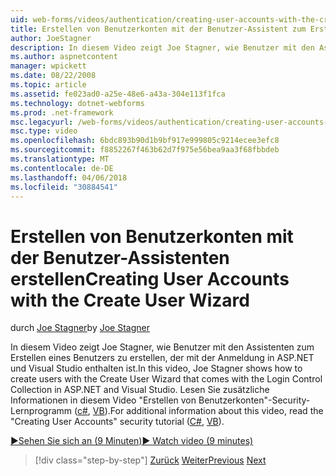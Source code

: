 ```yaml
---
uid: web-forms/videos/authentication/creating-user-accounts-with-the-create-user-wizard
title: Erstellen von Benutzerkonten mit der Benutzer-Assistent zum Erstellen von | Microsoft Docs
author: JoeStagner
description: In diesem Video zeigt Joe Stagner, wie Benutzer mit den Assistenten zum Erstellen eines Benutzers zu erstellen, der mit der Anmeldung in ASP.NET und Visual Studio enthalten ist. F...
ms.author: aspnetcontent
manager: wpickett
ms.date: 08/22/2008
ms.topic: article
ms.assetid: fe023ad0-a25e-48e6-a43a-304e113f1fca
ms.technology: dotnet-webforms
ms.prod: .net-framework
msc.legacyurl: /web-forms/videos/authentication/creating-user-accounts-with-the-create-user-wizard
msc.type: video
ms.openlocfilehash: 6bdc893b90d1b9bf917e999805c9214ecee3efc8
ms.sourcegitcommit: f8852267f463b62d7f975e56bea9aa3f68fbbdeb
ms.translationtype: MT
ms.contentlocale: de-DE
ms.lasthandoff: 04/06/2018
ms.locfileid: "30884541"
---
```

<a name="creating-user-accounts-with-the-create-user-wizard"></a><span data-ttu-id="6b83d-104">Erstellen von Benutzerkonten mit der Benutzer-Assistenten erstellen</span><span class="sxs-lookup"><span data-stu-id="6b83d-104">Creating User Accounts with the Create User Wizard</span></span>
====================
<span data-ttu-id="6b83d-105">durch [Joe Stagner](https://github.com/JoeStagner)</span><span class="sxs-lookup"><span data-stu-id="6b83d-105">by [Joe Stagner](https://github.com/JoeStagner)</span></span>

<span data-ttu-id="6b83d-106">In diesem Video zeigt Joe Stagner, wie Benutzer mit den Assistenten zum Erstellen eines Benutzers zu erstellen, der mit der Anmeldung in ASP.NET und Visual Studio enthalten ist.</span><span class="sxs-lookup"><span data-stu-id="6b83d-106">In this video, Joe Stagner shows how to create users with the Create User Wizard that comes with the Login Control Collection in ASP.NET and Visual Studio.</span></span> <span data-ttu-id="6b83d-107">Lesen Sie zusätzliche Informationen in diesem Video "Erstellen von Benutzerkonten"-Security-Lernprogramm ([c#](../../overview/older-versions-security/membership/creating-user-accounts-cs.md), [VB](../../overview/older-versions-security/membership/creating-user-accounts-vb.md)).</span><span class="sxs-lookup"><span data-stu-id="6b83d-107">For additional information about this video, read the "Creating User Accounts" security tutorial ([C#](../../overview/older-versions-security/membership/creating-user-accounts-cs.md), [VB](../../overview/older-versions-security/membership/creating-user-accounts-vb.md)).</span></span>

[<span data-ttu-id="6b83d-108">&#9654;Sehen Sie sich an (9 Minuten)</span><span class="sxs-lookup"><span data-stu-id="6b83d-108">&#9654; Watch video (9 minutes)</span></span>](https://channel9.msdn.com/Blogs/ASP-NET-Site-Videos/creating-user-accounts-with-the-create-user-wizard)

> [!div class="step-by-step"]
> <span data-ttu-id="6b83d-109">[Zurück](changing-membership-settings-in-the-default-membership-schema.md)
> [Weiter](creating-user-accounts-programmatically.md)</span><span class="sxs-lookup"><span data-stu-id="6b83d-109">[Previous](changing-membership-settings-in-the-default-membership-schema.md)
[Next](creating-user-accounts-programmatically.md)</span></span>
